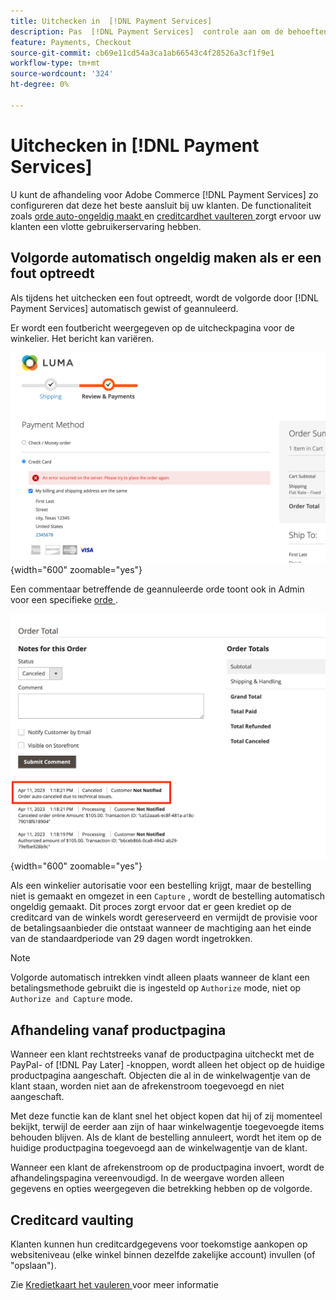 ```yaml
---
title: Uitchecken in  [!DNL Payment Services]
description: Pas  [!DNL Payment Services]  controle aan om de behoeften van uw klant te passen.
feature: Payments, Checkout
source-git-commit: cb69e11cd54a3ca1ab66543c4f28526a3cf1f9e1
workflow-type: tm+mt
source-wordcount: '324'
ht-degree: 0%

---
```



# Uitchecken in [!DNL Payment Services]

U kunt de afhandeling voor Adobe Commerce [!DNL Payment Services] zo configureren dat deze het beste aansluit bij uw klanten. De functionaliteit zoals [ orde auto-ongeldig maakt ](#order-auto-voided-if-error) en [ creditcardhet vaulteren ](#credit-card-vaulting) zorgt ervoor uw klanten een vlotte gebruikerservaring hebben.

## Volgorde automatisch ongeldig maken als er een fout optreedt

Als tijdens het uitchecken een fout optreedt, wordt de volgorde door [!DNL Payment Services] automatisch gewist of geannuleerd.

Er wordt een foutbericht weergegeven op de uitcheckpagina voor de winkelier. Het bericht kan variëren.

![ Fout terwijl het controleren ](assets/user-checkout-error.png " Fout terwijl het controleren "){width="600" zoomable="yes"}

Een commentaar betreffende de geannuleerde orde toont ook in Admin voor een specifieke [ orde ](https://experienceleague.adobe.com/docs/commerce-admin/stores-sales/order-management/orders/orders.html?lang=nl-NL).

![ Geannuleerde ordecommentaar in Admin voor orde ](assets/admin-checkout-error.png " Geannuleerde ordecommentaar in Admin voor orde "){width="600" zoomable="yes"}

Als een winkelier autorisatie voor een bestelling krijgt, maar de bestelling niet is gemaakt en omgezet in een `Capture` , wordt de bestelling automatisch ongeldig gemaakt. Dit proces zorgt ervoor dat er geen krediet op de creditcard van de winkels wordt gereserveerd en vermijdt de provisie voor de betalingsaanbieder die ontstaat wanneer de machtiging aan het einde van de standaardperiode van 29 dagen wordt ingetrokken.

>[!NOTE]
>
>Volgorde automatisch intrekken vindt alleen plaats wanneer de klant een betalingsmethode gebruikt die is ingesteld op `Authorize` mode, niet op `Authorize and Capture` mode.

## Afhandeling vanaf productpagina

Wanneer een klant rechtstreeks vanaf de productpagina uitcheckt met de PayPal- of [!DNL Pay Later] -knoppen, wordt alleen het object op de huidige productpagina aangeschaft. Objecten die al in de winkelwagentje van de klant staan, worden niet aan de afrekenstroom toegevoegd en niet aangeschaft.

Met deze functie kan de klant snel het object kopen dat hij of zij momenteel bekijkt, terwijl de eerder aan zijn of haar winkelwagentje toegevoegde items behouden blijven.
Als de klant de bestelling annuleert, wordt het item op de huidige productpagina toegevoegd aan de winkelwagentje van de klant.

Wanneer een klant de afrekenstroom op de productpagina invoert, wordt de afhandelingspagina vereenvoudigd. In de weergave worden alleen gegevens en opties weergegeven die betrekking hebben op de volgorde.

## Creditcard vaulting

Klanten kunnen hun creditcardgegevens voor toekomstige aankopen op websiteniveau (elke winkel binnen dezelfde zakelijke account) invullen (of &quot;opslaan&quot;).

Zie [ Kredietkaart het vauleren ](vaulting.md) voor meer informatie
